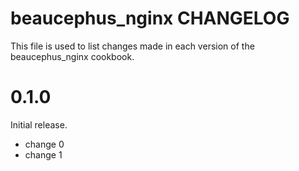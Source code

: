 # beaucephus_nginx CHANGELOG

This file is used to list changes made in each version of the beaucephus_nginx cookbook.

# 0.1.0

Initial release.

- change 0
- change 1

